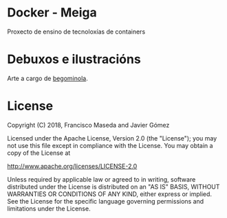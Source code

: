 # Docker - Meiga

Proxecto de ensino de tecnoloxías de containers

# Debuxos e ilustracións
Arte a cargo de [begominola](https://shop.begominola.com/). 

# License

Copyright (C) 2018, Francisco Maseda and Javier Gómez

Licensed under the Apache License, Version 2.0 (the "License"); you may not use this file except in compliance with the License. You may obtain a copy of the License at

http://www.apache.org/licenses/LICENSE-2.0

Unless required by applicable law or agreed to in writing, software distributed under the License is distributed on an "AS IS" BASIS, WITHOUT WARRANTIES OR CONDITIONS OF ANY KIND, either express or implied. See the License for the specific language governing permissions and limitations under the License.
